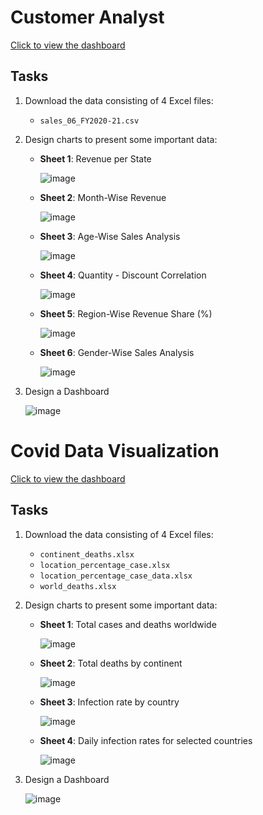# Customer Analyst

[Click to view the dashboard](https://public.tableau.com/app/profile/trung.dang.viet/viz/CustomerAnalysis_17333148415670/CustomerAnalysis#1)

## Tasks

1. Download the data consisting of 4 Excel files:
   - `sales_06_FY2020-21.csv`
   

2. Design charts to present some important data:
   - **Sheet 1**: Revenue per State
     
       ![image](![image](https://github.com/user-attachments/assets/dc4aceaa-3107-4c49-91d1-561d0fd568af)
)
        
   - **Sheet 2**: Month-Wise Revenue
     
       ![image](![image](https://github.com/user-attachments/assets/12b1514d-c6b1-4569-84b2-1092a19c439a))

   - **Sheet 3**: Age-Wise Sales Analysis
     
       ![image](![image](https://github.com/user-attachments/assets/44ce5a83-ab43-47be-b1c4-8948fb18cad1))

   - **Sheet 4**: Quantity - Discount Correlation
     
       ![image](![image](https://github.com/user-attachments/assets/3664dfd0-b196-428e-a3f4-cbc3f35ea2e4))

   - **Sheet 5**: Region-Wise Revenue Share (%)

       ![image](![image](https://github.com/user-attachments/assets/7e48935d-5597-4a8b-a0c5-533b1aad65e0))
     
   - **Sheet 6**: Gender-Wise Sales Analysis

       ![image](![image](https://github.com/user-attachments/assets/eb24cfbc-280e-41dc-9c08-313136aea03f))
3. Design a Dashboard
   
    ![image](![image](https://github.com/user-attachments/assets/2cb00c8f-9393-482d-99da-af1e2b4a549d)
)


# Covid Data Visualization

[Click to view the dashboard](https://public.tableau.com/app/profile/trung.dang.viet/viz/Covid_Tableau_17251785773840/Dashboard1?publish=yes)

## Tasks

1. Download the data consisting of 4 Excel files:
   - `continent_deaths.xlsx`
   - `location_percentage_case.xlsx`
   - `location_percentage_case_data.xlsx`
   - `world_deaths.xlsx`

2. Design charts to present some important data:
   - **Sheet 1**: Total cases and deaths worldwide
     
       ![image](https://github.com/user-attachments/assets/b97c608b-1cc7-4690-a901-aa93707fb35c)
        
   - **Sheet 2**: Total deaths by continent
     
       ![image](https://github.com/user-attachments/assets/040ef27f-81fd-487e-932d-8ea2022ac20c)

   - **Sheet 3**: Infection rate by country
     
       ![image](https://github.com/user-attachments/assets/66d372fc-c1a3-4482-ab85-c7afc0dd7feb)

   - **Sheet 4**: Daily infection rates for selected countries
     
       ![image](https://github.com/user-attachments/assets/d1537db0-99a3-4291-bba0-5c3289246d25)

3. Design a Dashboard
   
    ![image](https://github.com/user-attachments/assets/234ffb85-03fb-4aa7-a74c-79d3c7171fcc)

